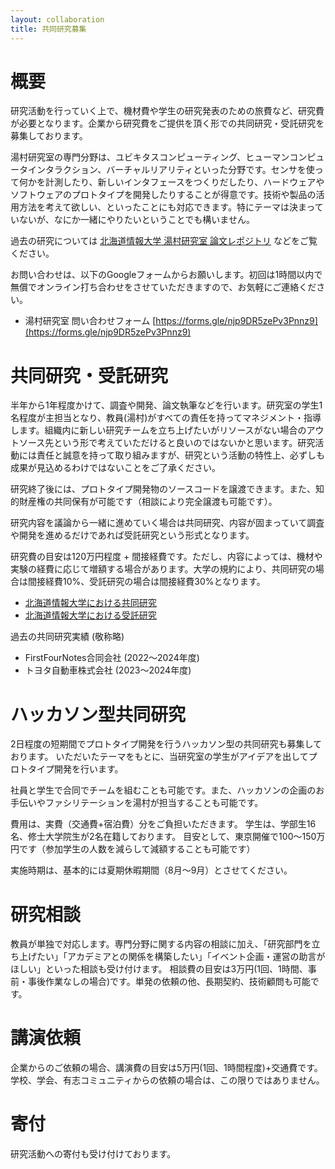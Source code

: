 ```yaml
---
layout: collaboration
title: 共同研究募集
---
```


# 概要
研究活動を行っていく上で、機材費や学生の研究発表のための旅費など、研究費が必要となります。企業から研究費をご提供を頂く形での共同研究・受託研究を募集しております。

湯村研究室の専門分野は、ユビキタスコンピューティング、ヒューマンコンピュータインタラクション、バーチャルリアリティといった分野です。センサを使って何かを計測したり、新しいインタフェースをつくりだしたり、ハードウェアやソフトウェアのプロトタイプを開発したりすることが得意です。技術や製品の活用方法を考えて欲しい、といったことにも対応できます。特にテーマは決まっていないが、なにか一緒にやりたいということでも構いません。

過去の研究については [北海道情報大学 湯村研究室 論文レポジトリ](https://dl.yumulab.org/) などをご覧ください。

お問い合わせは、以下のGoogleフォームからお願いします。初回は1時間以内で無償でオンライン打ち合わせをさせていただきますので、お気軽にご連絡ください。
- 湯村研究室 問い合わせフォーム [https://forms.gle/njp9DR5zePv3Pnnz9](https://forms.gle/njp9DR5zePv3Pnnz9)

# 共同研究・受託研究
半年から1年程度かけて、調査や開発、論文執筆などを行います。研究室の学生1名程度が主担当となり、教員(湯村)がすべての責任を持ってマネジメント・指導します。組織内に新しい研究チームを立ち上げたいがリソースがない場合のアウトソース先という形で考えていただけると良いのではないかと思います。研究活動には責任と誠意を持って取り組みますが、研究という活動の特性上、必ずしも成果が見込めるわけではないことをご了承ください。

研究終了後には、プロトタイプ開発物のソースコードを譲渡できます。また、知的財産権の共同保有が可能です（相談により完全譲渡も可能です）。

研究内容を議論から一緒に進めていく場合は共同研究、内容が固まっていて調査や開発を進めるだけであれば受託研究という形式となります。

研究費の目安は120万円程度 + 間接経費です。ただし、内容によっては、機材や実験の経費に応じて増額する場合があります。大学の規約により、共同研究の場合は間接経費10%、受託研究の場合は間接経費30%となります。

- [北海道情報大学における共同研究](https://www.do-johodai.ac.jp/guidance/coo-research.php)
- [北海道情報大学における受託研究](https://www.do-johodai.ac.jp/guidance/com-research.php)

過去の共同研究実績 (敬称略)
- FirstFourNotes合同会社 (2022〜2024年度)
- トヨタ自動車株式会社 (2023〜2024年度)

# ハッカソン型共同研究
2日程度の短期間でプロトタイプ開発を行うハッカソン型の共同研究も募集しております。
いただいたテーマをもとに、当研究室の学生がアイデアを出してプロトタイプ開発を行います。

社員と学生で合同でチームを組むことも可能です。また、ハッカソンの企画のお手伝いやファシリテーションを湯村が担当することも可能です。

費用は、実費（交通費+宿泊費）分をご負担いただきます。
学生は、学部生16名、修士大学院生が2名在籍しております。
目安として、東京開催で100〜150万円です（参加学生の人数を減らして減額することも可能です）

実施時期は、基本的には夏期休暇期間（8月〜9月）とさせてください。


# 研究相談
教員が単独で対応します。専門分野に関する内容の相談に加え、「研究部門を立ち上げたい」「アカデミアとの関係を構築したい」「イベント企画・運営の助言がほしい」といった相談も受け付けます。
相談費の目安は3万円(1回、1時間、事前・事後作業なしの場合)です。単発の依頼の他、長期契約、技術顧問も可能です。

# 講演依頼
企業からのご依頼の場合、講演費の目安は5万円(1回、1時間程度)+交通費です。学校、学会、有志コミュニティからの依頼の場合は、この限りではありません。

# 寄付
研究活動への寄付も受け付けております。



